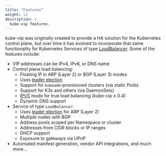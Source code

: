 ```yaml
---
title: "Features"
weight: 12
description: >
  kube-vip features.
---
```


kube-vip was originally created to provide a HA solution for the Kubernetes control plane, but over time it has evolved to incorporate that same functionality for Kubernetes Services of type [LoadBalancer](https://kubernetes.io/docs/concepts/services-networking/service/#loadbalancer). Some of the features include:

- VIP addresses can be IPv4, IPv6, or DNS name
- Control plane load balancing:
  - Floating IP in ARP (Layer 2) or BGP (Layer 3) modes
  - Uses [leader election](https://godoc.org/k8s.io/client-go/tools/leaderelection)
  - Support for `kubeadm`-provisioned clusters (via static Pods)
  - Support for K3s and others (via DaemonSets)
  - [IPVS](https://en.wikipedia.org/wiki/IP_Virtual_Server) mode for true load balancing (kube-vip ≥ 0.4)
  - Dynamic DNS support
- Service of type `LoadBalancer`:
  - Uses [leader election](https://godoc.org/k8s.io/client-go/tools/leaderelection) for ARP (Layer 2)
  - Multiple nodes with BGP
  - Address pools scoped per Namespace or cluster
  - Addresses from CIDR blocks or IP ranges
  - DHCP support
  - Exposure to gateways via UPnP
- Automated manifest generation, vendor API integrations, and much more...
